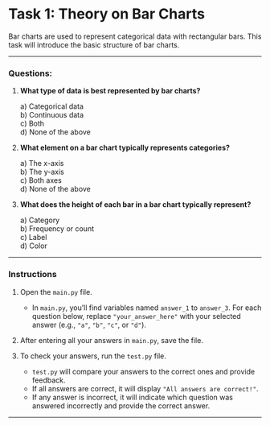 # Task 1: Theory on Bar Charts

Bar charts are used to represent categorical data with rectangular bars. This task will introduce the basic structure of bar charts.

---

### Questions:

1. **What type of data is best represented by bar charts?**

    a) Categorical data  
    b) Continuous data  
    c) Both  
    d) None of the above  

2. **What element on a bar chart typically represents categories?**

    a) The x-axis  
    b) The y-axis  
    c) Both axes  
    d) None of the above  

3. **What does the height of each bar in a bar chart typically represent?**

    a) Category  
    b) Frequency or count  
    c) Label  
    d) Color  

---

### Instructions

1. Open the `main.py` file.
   - In `main.py`, you’ll find variables named `answer_1` to `answer_3`. For each question below, replace `"your_answer_here"` with your selected answer (e.g., `"a"`, `"b"`, `"c"`, or `"d"`).

2. After entering all your answers in `main.py`, save the file.

3. To check your answers, run the `test.py` file.
   - `test.py` will compare your answers to the correct ones and provide feedback.
   - If all answers are correct, it will display `"All answers are correct!"`.
   - If any answer is incorrect, it will indicate which question was answered incorrectly and provide the correct answer.

---
